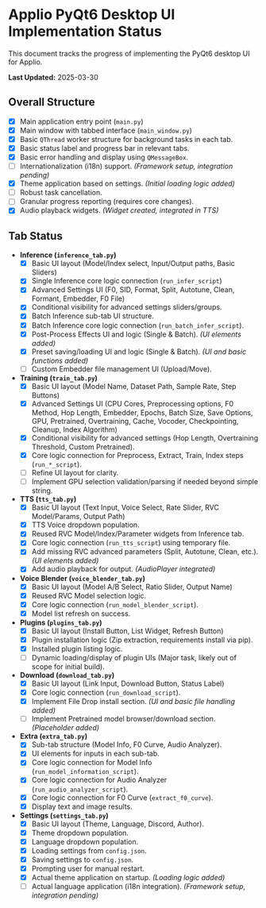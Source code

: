 # Applio PyQt6 Desktop UI Implementation Status

This document tracks the progress of implementing the PyQt6 desktop UI for Applio.

**Last Updated:** 2025-03-30

## Overall Structure

- [x] Main application entry point (`main.py`)
- [x] Main window with tabbed interface (`main_window.py`)
- [x] Basic `QThread` worker structure for background tasks in each tab.
- [x] Basic status label and progress bar in relevant tabs.
- [x] Basic error handling and display using `QMessageBox`.
- [ ] Internationalization (i18n) support. *(Framework setup, integration pending)*
- [x] Theme application based on settings. *(Initial loading logic added)*
- [ ] Robust task cancellation.
- [ ] Granular progress reporting (requires core changes).
- [x] Audio playback widgets. *(Widget created, integrated in TTS)*

## Tab Status

- **Inference (`inference_tab.py`)**
    - [x] Basic UI layout (Model/Index select, Input/Output paths, Basic Sliders)
    - [x] Single Inference core logic connection (`run_infer_script`)
    - [x] Advanced Settings UI (F0, SID, Format, Split, Autotune, Clean, Formant, Embedder, F0 File)
    - [x] Conditional visibility for advanced settings sliders/groups.
    - [x] Batch Inference sub-tab UI structure.
    - [x] Batch Inference core logic connection (`run_batch_infer_script`).
    - [x] Post-Process Effects UI and logic (Single & Batch). *(UI elements added)*
    - [x] Preset saving/loading UI and logic (Single & Batch). *(UI and basic functions added)*
    - [ ] Custom Embedder file management UI (Upload/Move).

- **Training (`train_tab.py`)**
    - [x] Basic UI layout (Model Name, Dataset Path, Sample Rate, Step Buttons)
    *   [x] Advanced Settings UI (CPU Cores, Preprocessing options, F0 Method, Hop Length, Embedder, Epochs, Batch Size, Save Options, GPU, Pretrained, Overtraining, Cache, Vocoder, Checkpointing, Cleanup, Index Algorithm)
    *   [x] Conditional visibility for advanced settings (Hop Length, Overtraining Threshold, Custom Pretrained).
    - [x] Core logic connection for Preprocess, Extract, Train, Index steps (`run_*_script`).
    - [ ] Refine UI layout for clarity.
    - [ ] Implement GPU selection validation/parsing if needed beyond simple string.

- **TTS (`tts_tab.py`)**
    - [x] Basic UI layout (Text Input, Voice Select, Rate Slider, RVC Model/Params, Output Path)
    - [x] TTS Voice dropdown population.
    - [x] Reused RVC Model/Index/Parameter widgets from Inference tab.
    - [x] Core logic connection (`run_tts_script`) using temporary file.
    - [x] Add missing RVC advanced parameters (Split, Autotune, Clean, etc.). *(UI elements added)*
    - [x] Add audio playback for output. *(AudioPlayer integrated)*

- **Voice Blender (`voice_blender_tab.py`)**
    - [x] Basic UI layout (Model A/B Select, Ratio Slider, Output Name)
    - [x] Reused RVC Model selection logic.
    - [x] Core logic connection (`run_model_blender_script`).
    - [x] Model list refresh on success.

- **Plugins (`plugins_tab.py`)**
    - [x] Basic UI layout (Install Button, List Widget, Refresh Button)
    - [x] Plugin installation logic (Zip extraction, requirements install via pip).
    - [x] Installed plugin listing logic.
    - [ ] Dynamic loading/display of plugin UIs (Major task, likely out of scope for initial build).

- **Download (`download_tab.py`)**
    - [x] Basic UI layout (Link Input, Download Button, Status Label)
    - [x] Core logic connection (`run_download_script`).
    - [x] Implement File Drop install section. *(UI and basic file handling added)*
    - [ ] Implement Pretrained model browser/download section. *(Placeholder added)*

- **Extra (`extra_tab.py`)**
    - [x] Sub-tab structure (Model Info, F0 Curve, Audio Analyzer).
    - [x] UI elements for inputs in each sub-tab.
    - [x] Core logic connection for Model Info (`run_model_information_script`).
    - [x] Core logic connection for Audio Analyzer (`run_audio_analyzer_script`).
    - [x] Core logic connection for F0 Curve (`extract_f0_curve`).
    - [x] Display text and image results.

- **Settings (`settings_tab.py`)**
    - [x] Basic UI layout (Theme, Language, Discord, Author).
    - [x] Theme dropdown population.
    - [x] Language dropdown population.
    - [x] Loading settings from `config.json`.
    - [x] Saving settings to `config.json`.
    - [x] Prompting user for manual restart.
    - [x] Actual theme application on startup. *(Loading logic added)*
    - [ ] Actual language application (i18n integration). *(Framework setup, integration pending)*
